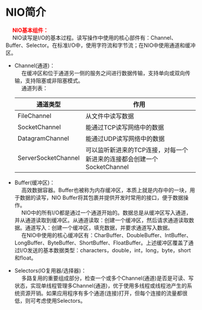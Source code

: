
<!-- 
Java BIO  AIO
https://mp.weixin.qq.com/s/3OtbG6jegOS4m2GbyOF2lQ
-->

# NIO简介  
&emsp; **<font color = "red">NIO基本组件：</font>**  
&emsp; NIO读写是I/O的基本过程。读写操作中使用的核心部件有：Channel、Buffer、Selector。在标准I/O中，使用字符流和字节流；在NIO中使用通道和缓冲区。  

* Channel(通道)：  
&emsp; 在缓冲区和位于通道另一侧的服务之间进行数据传输，支持单向或双向传输，支持阻塞或非阻塞模式。  
&emsp; 通道列表：  

    |通道类型|作用|
    |---|---|
    |FileChannel|从文件中读写数据|
    |SocketChannel|能通过TCP读写网络中的数据|
    |DatagramChannel|能通过UDP读写网络中的数据|
    |ServerSocketChannel|可以监听新进来的TCP连接，对每一个新进来的连接都会创建一个SocketChannel|
* Buffer(缓冲区)：  
&emsp; 高效数据容器。Buffer也被称为内存缓冲区，本质上就是内存中的一块，用于数据的读写，NIO Buffer将其包裹并提供开发时常用的接口，便于数据操作。  
&emsp; NIO中的所有I/O都是通过一个通道开始的。数据总是从缓冲区写入通道，并从通道读取到缓冲区。从通道读取：创建一个缓冲区，然后请求通道读取数据。通道写入：创建一个缓冲区，填充数据，并要求通道写入数据。  
&emsp; 在NIO中使用的核心缓冲区有：CharBuffer、DoubleBuffer、IntBuffer、LongBuffer、ByteBuffer、ShortBuffer、FloatBuffer。上述缓冲区覆盖了通过I/O发送的基本数据类型：characters，double，int，long，byte，short和float。
* Selectors(IO复用器/选择器)：  
&emsp; 多路复用的重要组成部分，检查一个或多个Channel(通道)是否是可读、写状态，实现单线程管理多Channel(通道)，优于使用多线程或线程池产生的系统资源开销。如果应用程序有多个通道(连接)打开，但每个连接的流量都很低，则可考虑使用Selectors。
